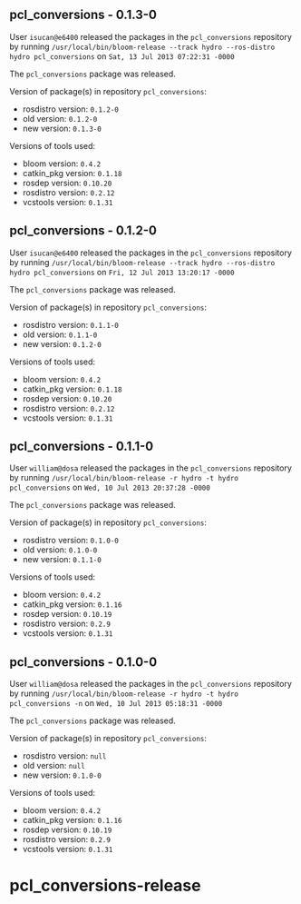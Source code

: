 ## pcl_conversions - 0.1.3-0

User `isucan@e6400` released the packages in the `pcl_conversions` repository by running `/usr/local/bin/bloom-release --track hydro --ros-distro hydro pcl_conversions` on `Sat, 13 Jul 2013 07:22:31 -0000`

The `pcl_conversions` package was released.

Version of package(s) in repository `pcl_conversions`:
- rosdistro version: `0.1.2-0`
- old version: `0.1.2-0`
- new version: `0.1.3-0`

Versions of tools used:
- bloom version: `0.4.2`
- catkin_pkg version: `0.1.18`
- rosdep version: `0.10.20`
- rosdistro version: `0.2.12`
- vcstools version: `0.1.31`


## pcl_conversions - 0.1.2-0

User `isucan@e6400` released the packages in the `pcl_conversions` repository by running `/usr/local/bin/bloom-release --track hydro --ros-distro hydro pcl_conversions` on `Fri, 12 Jul 2013 13:20:17 -0000`

The `pcl_conversions` package was released.

Version of package(s) in repository `pcl_conversions`:
- rosdistro version: `0.1.1-0`
- old version: `0.1.1-0`
- new version: `0.1.2-0`

Versions of tools used:
- bloom version: `0.4.2`
- catkin_pkg version: `0.1.18`
- rosdep version: `0.10.20`
- rosdistro version: `0.2.12`
- vcstools version: `0.1.31`


## pcl_conversions - 0.1.1-0

User `william@dosa` released the packages in the `pcl_conversions` repository by running `/usr/local/bin/bloom-release -r hydro -t hydro pcl_conversions` on `Wed, 10 Jul 2013 20:37:28 -0000`

The `pcl_conversions` package was released.

Version of package(s) in repository `pcl_conversions`:
- rosdistro version: `0.1.0-0`
- old version: `0.1.0-0`
- new version: `0.1.1-0`

Versions of tools used:
- bloom version: `0.4.2`
- catkin_pkg version: `0.1.16`
- rosdep version: `0.10.19`
- rosdistro version: `0.2.9`
- vcstools version: `0.1.31`


## pcl_conversions - 0.1.0-0

User `william@dosa` released the packages in the `pcl_conversions` repository by running `/usr/local/bin/bloom-release -r hydro -t hydro pcl_conversions -n` on `Wed, 10 Jul 2013 05:18:31 -0000`

The `pcl_conversions` package was released.

Version of package(s) in repository `pcl_conversions`:
- rosdistro version: `null`
- old version: `null`
- new version: `0.1.0-0`

Versions of tools used:
- bloom version: `0.4.2`
- catkin_pkg version: `0.1.16`
- rosdep version: `0.10.19`
- rosdistro version: `0.2.9`
- vcstools version: `0.1.31`


pcl_conversions-release
=======================
